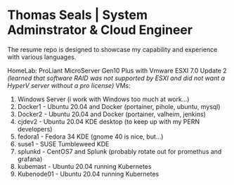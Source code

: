 # Thomas Seals | System Adminstrator & Cloud Engineer

The resume repo is designed to showcase my capability and experience with various languages.

HomeLab: ProLiant MicroServer Gen10 Plus with Vmware ESXI 7.0 Update 2 
*(learned that software RAID was not supported by ESXI and did not want a HyperV server without a pro license)*
VMs:
1. Windows Server (i work with Windows too much at work...)
1. Docker1 - Ubuntu 20.04 and Docker (portainer, pihole, ubuntu, mysql)
1. Docker2 - Ubuntu 20.04 and Docker (portainer, valheim, jenkins)
1. cjdev2 - Ubuntu 20.04 KDE desktop (to keep up with my PERN developers)
1. fedora1 - Fedora 34 KDE (gnome 40 is nice, but...)
1. suse1 - SUSE Tumbleweed KDE 
1. splunkd - CentOS7 and Splunk (probably rotate out for promethus and grafana)
2. kubemast - Ubuntu 20.04 running Kubernetes
3. Kubenode01 - Ubuntu 20.04 running Kubernetes
